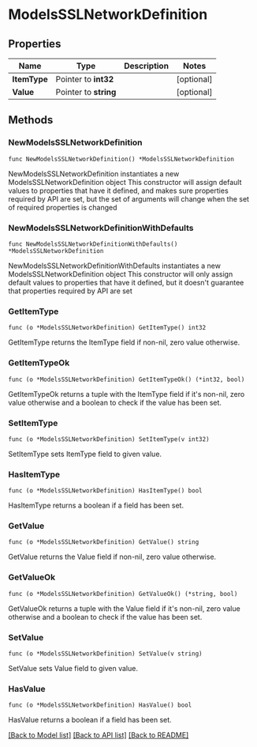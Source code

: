 # ModelsSSLNetworkDefinition

## Properties

Name | Type | Description | Notes
------------ | ------------- | ------------- | -------------
**ItemType** | Pointer to **int32** |  | [optional] 
**Value** | Pointer to **string** |  | [optional] 

## Methods

### NewModelsSSLNetworkDefinition

`func NewModelsSSLNetworkDefinition() *ModelsSSLNetworkDefinition`

NewModelsSSLNetworkDefinition instantiates a new ModelsSSLNetworkDefinition object
This constructor will assign default values to properties that have it defined,
and makes sure properties required by API are set, but the set of arguments
will change when the set of required properties is changed

### NewModelsSSLNetworkDefinitionWithDefaults

`func NewModelsSSLNetworkDefinitionWithDefaults() *ModelsSSLNetworkDefinition`

NewModelsSSLNetworkDefinitionWithDefaults instantiates a new ModelsSSLNetworkDefinition object
This constructor will only assign default values to properties that have it defined,
but it doesn't guarantee that properties required by API are set

### GetItemType

`func (o *ModelsSSLNetworkDefinition) GetItemType() int32`

GetItemType returns the ItemType field if non-nil, zero value otherwise.

### GetItemTypeOk

`func (o *ModelsSSLNetworkDefinition) GetItemTypeOk() (*int32, bool)`

GetItemTypeOk returns a tuple with the ItemType field if it's non-nil, zero value otherwise
and a boolean to check if the value has been set.

### SetItemType

`func (o *ModelsSSLNetworkDefinition) SetItemType(v int32)`

SetItemType sets ItemType field to given value.

### HasItemType

`func (o *ModelsSSLNetworkDefinition) HasItemType() bool`

HasItemType returns a boolean if a field has been set.

### GetValue

`func (o *ModelsSSLNetworkDefinition) GetValue() string`

GetValue returns the Value field if non-nil, zero value otherwise.

### GetValueOk

`func (o *ModelsSSLNetworkDefinition) GetValueOk() (*string, bool)`

GetValueOk returns a tuple with the Value field if it's non-nil, zero value otherwise
and a boolean to check if the value has been set.

### SetValue

`func (o *ModelsSSLNetworkDefinition) SetValue(v string)`

SetValue sets Value field to given value.

### HasValue

`func (o *ModelsSSLNetworkDefinition) HasValue() bool`

HasValue returns a boolean if a field has been set.


[[Back to Model list]](../README.md#documentation-for-models) [[Back to API list]](../README.md#documentation-for-api-endpoints) [[Back to README]](../README.md)


